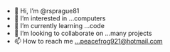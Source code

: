 - 👋 Hi, I’m @rsprague81
- 👀 I’m interested in ...computers
- 🌱 I’m currently learning ...code
- 💞️ I’m looking to collaborate on ...many projects
- 📫 How to reach me ...peacefrog921@hotmail.com

<!---
rsprague81/rsprague81 is a ✨ special ✨ repository because its `README.md` (this file) appears on your GitHub profile.
You can click the Preview link to take a look at your changes.
--->
